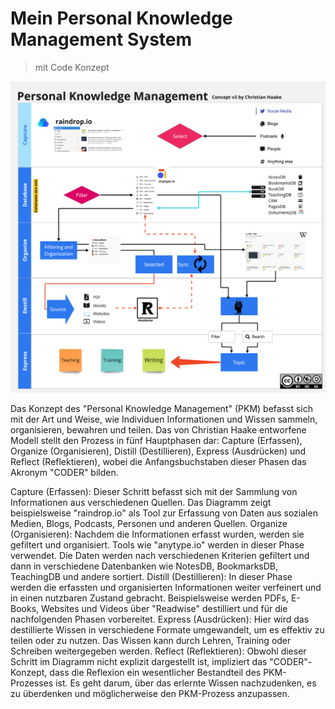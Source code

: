 # Mein Personal Knowledge Management System
> mit Code Konzept

![2023_PKM-V3](/articles/2023_Anytype/2023_The-CODE-conept-and-how-I-use-it/2023-10-19_PKM-Haake-v3.jpg)

Das Konzept des "Personal Knowledge Management" (PKM) befasst sich mit der Art und Weise, wie Individuen Informationen und Wissen sammeln, organisieren, bewahren und teilen. Das von Christian Haake entworfene Modell stellt den Prozess in fünf Hauptphasen dar: Capture (Erfassen), Organize (Organisieren), Distill (Destillieren), Express (Ausdrücken) und Reflect (Reflektieren), wobei die Anfangsbuchstaben dieser Phasen das Akronym "CODER" bilden.

Capture (Erfassen):
Dieser Schritt befasst sich mit der Sammlung von Informationen aus verschiedenen Quellen. Das Diagramm zeigt beispielsweise "raindrop.io" als Tool zur Erfassung von Daten aus sozialen Medien, Blogs, Podcasts, Personen und anderen Quellen.
Organize (Organisieren):
Nachdem die Informationen erfasst wurden, werden sie gefiltert und organisiert. Tools wie "anytype.io" werden in dieser Phase verwendet. Die Daten werden nach verschiedenen Kriterien gefiltert und dann in verschiedene Datenbanken wie NotesDB, BookmarksDB, TeachingDB und andere sortiert.
Distill (Destillieren):
In dieser Phase werden die erfassten und organisierten Informationen weiter verfeinert und in einen nutzbaren Zustand gebracht. Beispielsweise werden PDFs, E-Books, Websites und Videos über "Readwise" destilliert und für die nachfolgenden Phasen vorbereitet.
Express (Ausdrücken):
Hier wird das destillierte Wissen in verschiedene Formate umgewandelt, um es effektiv zu teilen oder zu nutzen. Das Wissen kann durch Lehren, Training oder Schreiben weitergegeben werden.
Reflect (Reflektieren):
Obwohl dieser Schritt im Diagramm nicht explizit dargestellt ist, impliziert das "CODER"-Konzept, dass die Reflexion ein wesentlicher Bestandteil des PKM-Prozesses ist. Es geht darum, über das erlernte Wissen nachzudenken, es zu überdenken und möglicherweise den PKM-Prozess anzupassen.